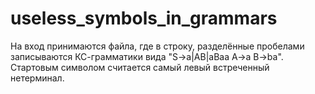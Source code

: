 # useless_symbols_in_grammars
На вход принимаются файла, где в строку, разделённые пробелами записываются КС-грамматики вида "S->a|AB|aBaa A->a B->ba". Стартовым символом считается самый левый встреченный нетерминал.
